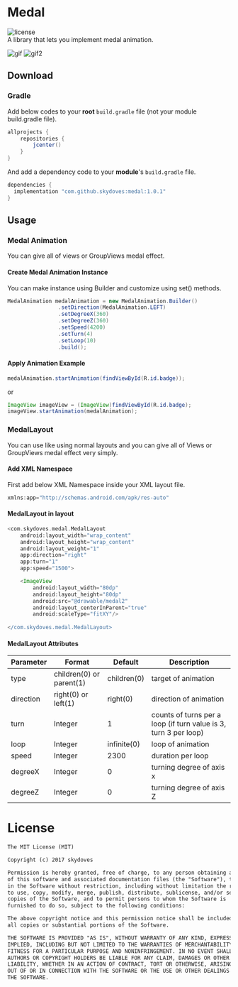 # Medal
![license](https://img.shields.io/badge/license-MIT%20License-blue.svg)</br>
A library that lets you implement medal animation.<br>

![gif](https://user-images.githubusercontent.com/24237865/29002172-9dd7875e-7ad7-11e7-8929-4be72902ec5d.gif)
![gif2](https://user-images.githubusercontent.com/24237865/29002173-9dec8d16-7ad7-11e7-91e7-9a28a39043c0.gif)

## Download
### Gradle
Add below codes to your **root** `build.gradle` file (not your module build.gradle file).
```gradle
allprojects {
    repositories {
        jcenter()
    }
}
```
And add a dependency code to your **module**'s `build.gradle` file.
```gradle
dependencies {
  implementation "com.github.skydoves:medal:1.0.1"
}
```

## Usage
### Medal Animation
You can give all of views or GroupViews medal effect.

#### Create Medal Animation Instance
You can make instance using Builder and customize using set() methods.
```java
MedalAnimation medalAnimation = new MedalAnimation.Builder()
                .setDirection(MedalAnimation.LEFT)
                .setDegreeX(360)
                .setDegreeZ(360)
                .setSpeed(4200)
                .setTurn(4)
                .setLoop(10)
                .build();
```

#### Apply Animation Example
```java
medalAnimation.startAnimation(findViewById(R.id.badge));
```
or
```java
ImageView imageView = (ImageView)findViewById(R.id.badge);
imageView.startAnimation(medalAnimation);
```

### MedalLayout
You can use like using normal layouts and you can give all of Views or GroupViews medal effect very simply.

#### Add XML Namespace
First add below XML Namespace inside your XML layout file.

```gradle
xmlns:app="http://schemas.android.com/apk/res-auto"
```

#### MedalLayout in layout
```gradle
<com.skydoves.medal.MedalLayout
    android:layout_width="wrap_content"
    android:layout_height="wrap_content"
    android:layout_weight="1"
    app:direction="right"
    app:turn="1"
    app:speed="1500">

    <ImageView
        android:layout_width="80dp"
        android:layout_height="80dp"
        android:src="@drawable/medal2"
        android:layout_centerInParent="true"
        android:scaleType="fitXY"/>
  
</com.skydoves.medal.MedalLayout>
```

#### MedalLayout Attributes
Parameter  |  Format  |  Default  |  Description
--- | --- | --- | ---
type | children(0) or parent(1) | children(0) | target of animation
direction | right(0) or left(1) | right(0) | direction of animation
turn | Integer | 1 | counts of turns per a loop (if turn value is 3, turn 3 per loop)
loop | Integer | infinite(0) | loop of animation
speed | Integer | 2300 | duration per loop
degreeX | Integer | 0 |  turning degree of axis x
degreeZ | Integer | 0 | turning degree of axis Z

# License
```xml
The MIT License (MIT)

Copyright (c) 2017 skydoves

Permission is hereby granted, free of charge, to any person obtaining a copy
of this software and associated documentation files (the "Software"), to deal
in the Software without restriction, including without limitation the rights
to use, copy, modify, merge, publish, distribute, sublicense, and/or sell
copies of the Software, and to permit persons to whom the Software is
furnished to do so, subject to the following conditions:

The above copyright notice and this permission notice shall be included in
all copies or substantial portions of the Software.

THE SOFTWARE IS PROVIDED "AS IS", WITHOUT WARRANTY OF ANY KIND, EXPRESS OR
IMPLIED, INCLUDING BUT NOT LIMITED TO THE WARRANTIES OF MERCHANTABILITY,
FITNESS FOR A PARTICULAR PURPOSE AND NONINFRINGEMENT. IN NO EVENT SHALL THE
AUTHORS OR COPYRIGHT HOLDERS BE LIABLE FOR ANY CLAIM, DAMAGES OR OTHER
LIABILITY, WHETHER IN AN ACTION OF CONTRACT, TORT OR OTHERWISE, ARISING FROM,
OUT OF OR IN CONNECTION WITH THE SOFTWARE OR THE USE OR OTHER DEALINGS IN
THE SOFTWARE.
```
